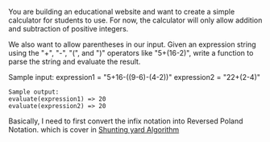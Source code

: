 You are building an educational website and want to create a simple calculator for students to use. For now, the calculator will only allow addition and subtraction of positive integers.

 We also want to allow parentheses in our input. Given an expression string using the "+", "-", "(", and ")" operators like "5+(16-2)", write a function to parse the string and evaluate the result.

 Sample input:
    expression1 = "5+16-((9-6)-(4-2))"
    expression2 = "22+(2-4)"
          
    Sample output:
    evaluate(expression1) => 20
    evaluate(expression2) => 20

Basically, I need to first convert the infix notation into Reversed Poland Notation. which is cover in [Shunting yard Algorithm](https://en.wikipedia.org/wiki/Shunting-yard_algorithm)
